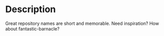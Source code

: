 # Description
Great repository names are short and memorable. Need inspiration? How about fantastic-barnacle? 
